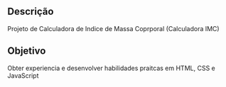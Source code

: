 ## Descrição
Projeto de Calculadora de Indice de Massa Coprporal
(Calculadora IMC)

## Objetivo
Obter experiencia e desenvolver habilidades praitcas em HTML, CSS e JavaScript
